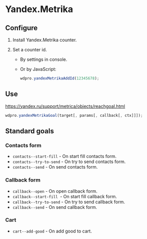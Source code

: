 # Yandex.Metrika

## Configure

1. Install Yandex.Metrika counter.

2. Set a counter id.

   * By settings in console.

   * Or by JavaScript:

     ```javascript
     wdpro.yandexMetrikaAddId(12345678);
     ```

## Use

https://yandex.ru/support/metrica/objects/reachgoal.html

```javascript
wdpro.yandexMetrikaGoal(target[, params[, callback[, ctx]]]);
```

## Standard goals

### Contacts form

* `contacts--start-fill` - On start fill contacts form.
* `contacts--try-to-send` - On try to send contacts form.
* `contacts--send` - On send contacts form.

### Callback form

- `callback--open` - On open callback form.
- `callback--start-fill `- On start fill callback form.
- `callback--try-to-send` - On try to send callback form.
- `callback--send` - On send callback form.

### Cart

- `cart--add-good` - On add good to cart.
